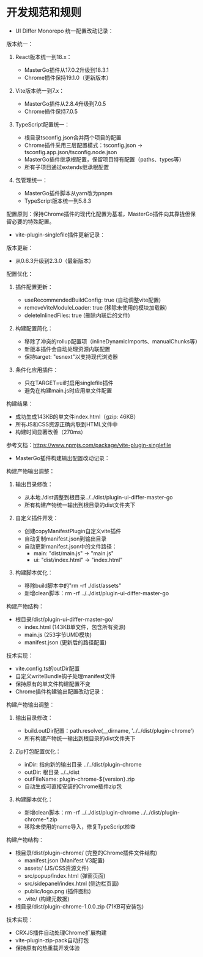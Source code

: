 # 开发规范和规则

- UI Differ Monorepo 统一配置改动记录：

版本统一：

1. React版本统一到18.x：
   - MasterGo插件从17.0.2升级到18.3.1
   - Chrome插件保持19.1.0（更新版本）

2. Vite版本统一到7.x：
   - MasterGo插件从2.8.4升级到7.0.5
   - Chrome插件保持7.0.5

3. TypeScript配置统一：
   - 根目录tsconfig.json合并两个项目的配置
   - Chrome插件采用三层配置模式：tsconfig.json -> tsconfig.app.json/tsconfig.node.json
   - MasterGo插件继承根配置，保留项目特有配置（paths、types等）
   - 所有子项目通过extends继承根配置

4. 包管理统一：
   - MasterGo插件脚本从yarn改为pnpm
   - TypeScript版本统一到5.8.3

配置原则：保持Chrome插件的现代化配置为基准，MasterGo插件向其靠拢但保留必要的特殊配置。

- vite-plugin-singlefile插件更新记录：

版本更新：

- 从0.6.3升级到2.3.0（最新版本）

配置优化：

1. 插件配置更新：
   - useRecommendedBuildConfig: true (自动调整vite配置)
   - removeViteModuleLoader: true (移除未使用的模块加载器)
   - deleteInlinedFiles: true (删除内联后的文件)

2. 构建配置简化：
   - 移除了冲突的rollup配置项（inlineDynamicImports、manualChunks等）
   - 新版本插件会自动处理资源内联配置
   - 保持target: "esnext"以支持现代浏览器

3. 条件化应用插件：
   - 只在TARGET=ui时启用singlefile插件
   - 避免在构建main.js时应用单文件配置

构建结果：

- 成功生成143KB的单文件index.html（gzip: 46KB）
- 所有JS和CSS资源正确内联到HTML文件中
- 构建时间显著改善（270ms）

参考文档：https://www.npmjs.com/package/vite-plugin-singlefile

- MasterGo插件构建输出配置改动记录：

构建产物输出调整：

1. 输出目录修改：
   - 从本地./dist调整到根目录../../dist/plugin-ui-differ-master-go
   - 所有构建产物统一输出到根目录的dist文件夹下

2. 自定义插件开发：
   - 创建copyManifestPlugin自定义vite插件
   - 自动复制manifest.json到输出目录
   - 自动更新manifest.json中的文件路径：
     - main: "dist/main.js" → "main.js"
     - ui: "dist/index.html" → "index.html"

3. 构建脚本优化：
   - 移除build脚本中的"rm -rf ./dist/assets"
   - 新增clean脚本：rm -rf ../../dist/plugin-ui-differ-master-go

构建产物结构：

- 根目录/dist/plugin-ui-differ-master-go/
  - index.html (143KB单文件，包含所有资源)
  - main.js (253字节UMD模块)
  - manifest.json (更新后的路径配置)

技术实现：

- vite.config.ts的outDir配置
- 自定义writeBundle钩子处理manifest文件
- 保持原有的单文件构建配置不变
- Chrome插件构建输出配置改动记录：

构建产物输出调整：

1. 输出目录修改：
   - build.outDir配置：path.resolve(\_\_dirname, '../../dist/plugin-chrome')
   - 所有构建产物统一输出到根目录的dist文件夹下

2. Zip打包配置优化：
   - inDir: 指向新的输出目录 ../../dist/plugin-chrome
   - outDir: 根目录 ../../dist
   - outFileName: plugin-chrome-${version}.zip
   - 自动生成可直接安装的Chrome插件zip包

3. 构建脚本优化：
   - 新增clean脚本：rm -rf ../../dist/plugin-chrome ../../dist/plugin-chrome-\*.zip
   - 移除未使用的name导入，修复TypeScript检查

构建产物结构：

- 根目录/dist/plugin-chrome/ (完整的Chrome插件文件结构)
  - manifest.json (Manifest V3配置)
  - assets/ (JS/CSS资源文件)
  - src/popup/index.html (弹窗页面)
  - src/sidepanel/index.html (侧边栏页面)
  - public/logo.png (插件图标)
  - .vite/ (构建元数据)
- 根目录/dist/plugin-chrome-1.0.0.zip (71KB可安装包)

技术实现：

- CRXJS插件自动处理Chrome扩展构建
- vite-plugin-zip-pack自动打包
- 保持原有的热重载开发体验
